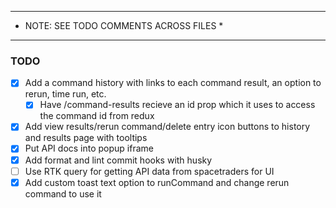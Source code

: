 **********************************************
*    NOTE: SEE TODO COMMENTS ACROSS FILES    *
**********************************************

### TODO
- [x] Add a command history with links to each command result, an option to rerun, time run, etc.
  - [x] Have /command-results recieve an id prop which it uses to access the command id from redux
- [x] Add view results/rerun command/delete entry icon buttons to history and results page with tooltips
- [x] Put API docs into popup iframe
- [x] Add format and lint commit hooks with husky
- [ ] Use RTK query for getting API data from spacetraders for UI
- [x] Add custom toast text option to runCommand and change rerun command to use it